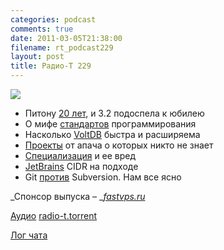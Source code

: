 ```yaml
---
categories: podcast
comments: true
date: 2011-03-05T21:38:00
filename: rt_podcast229
layout: post
title: Радио-Т 229
---
```


![](https://radio-t.com/images/radio-t/rt229.gif)


- Питону [20 лет](http://twitter.com/gvanrossum/statuses/40485917399592960), и 3.2 подоспела к юбилею
- О мифе [стандартов](http://raptureinvenice.com/?p=249) программирования
- Насколько [VoltDB](http://architects.dzone.com/news/voltdb-really-scalable-they) быстра и расширяема
- [Проекты](http://www.sdtimes.com/m/apparticle.aspx?id=35325) от апача о которых никто не знает
- [Специализация](http://habrahabr.ru/blogs/htranslations/114991/) и ее вред
- [JetBrains](http://www.jetbrains.com/cidr/) CIDR на подходе
- Git [против](http://www.findbestopensource.com/article-detail/git-vs-subversion) Subversion. Нам все ясно

_Спонсор выпуска – _[_fastvps.ru_](http://fastvps.ru/)

[Аудио](http://archive.rucast.net/radio-t/media/rt_podcast229.mp3)
[radio-t.torrent](http://www.radio-t.com/torrents/rt_podcast229.mp3.torrent)

[Лог чата](http://chat.radio-t.com/logs/radio-t-229.html)


<audio src="http://archive.rucast.net/radio-t/media/rt_podcast229.mp3" preload="none"></audio>
